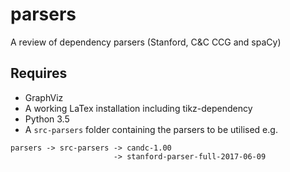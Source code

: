 # parsers
A review of dependency parsers (Stanford, C&amp;C CCG and spaCy)

## Requires
* GraphViz
* A working LaTex installation including tikz-dependency
* Python 3.5
* A `src-parsers` folder containing the parsers to be utilised e.g.
```
parsers -> src-parsers -> candc-1.00
					   -> stanford-parser-full-2017-06-09

```
